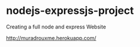 # nodejs-expressjs-project
Creating a full node and express Website



http://muradrouxme.herokuapp.com/
